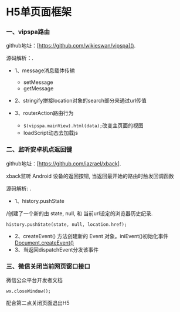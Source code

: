 
# H5单页面框架

### 一、vipspa路由
github地址：[https://github.com/wikieswan/vipspa]().

源码解析：.

* 1、message消息载体传输
    * setMessage
    * getMessage

* 2、stringify拼接location对象的search部分来通过url传值

* 3、routerAction路由行为
    * `$(vipspa.mainView).html(data);`改变主页面的视图
    * loadScript动态去加载js


### 二、监听安卓机点返回键
github地址：[https://github.com/iazrael/xback].

xback监听 Android 设备的返回按钮, 当返回最开始的路由时触发回调函数

源码解析: .

* 1、history.pushState

/创建了一个新的由 state, null, 和 当前url设定的浏览器历史纪录.

`history.pushState(state, null, location.href);`

* 2、createEvent() 方法创建新的 Event 对象。iniEvent()初始化事件
[Document.createEvent()](https://developer.mozilla.org/zh-CN/docs/Web/API/Document/createEvent)
* 3、当返回dispatchEvent分发该事件


### 三、微信关闭当前网页窗口接口

微信公众平台开发者文档
```
wx.closeWindow();
```
配合第二点关闭页面退出H5


